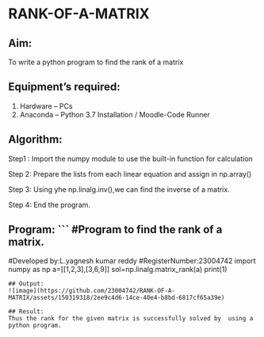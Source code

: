 # RANK-OF-A-MATRIX
## Aim:
To write a python program to find the rank of a matrix
## Equipment’s required:
1. 	Hardware – PCs
2. 	Anaconda – Python 3.7 Installation / Moodle-Code Runner
## Algorithm:
Step1 :
Import the numpy module to use the built-in function for calculation

Step 2:
Prepare the lists from each linear equation and assign in np.array()

Step 3:
Using yhe np.linalg.inv(),we can find the inverse of a matrix.

Step 4:
End the program. 
## Program:                                                                                                                                                                                                             ```                                                                                                                                                                                                                    #Program to find the rank of a matrix.
#Developed by:L.yagnesh kumar reddy 
#RegisterNumber:23004742
import numpy as np
a=[[1,2,3],[3,6,9]]
sol=np.linalg.matrix_rank(a)
print(1)
```
## Output:                                                                                                                                                                                                              ![image](https://github.com/23004742/RANK-OF-A-MATRIX/assets/150319318/2ee9c4d6-14ce-40e4-b8bd-6817cf65a39e)

## Result:
Thus the rank for the given matrix is successfully solved by  using a python program.

